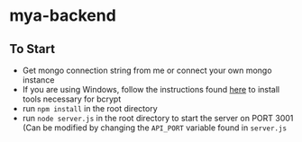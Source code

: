 # mya-backend

## To Start

- Get mongo connection string from me or connect your own mongo instance
- If you are using Windows, follow the instructions found [here](https://github.com/kelektiv/node.bcrypt.js/wiki/Installation-Instructions#microsoft-windows) to install tools necessary for bcrypt
- run `npm install` in the root directory
- run `node server.js` in the root directory to start the server on PORT 3001 (Can be modified by changing the `API_PORT` variable found in `server.js`
